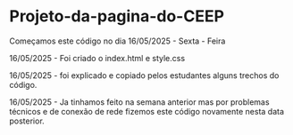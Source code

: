 # Projeto-da-pagina-do-CEEP
Começamos este código no dia 16/05/2025 - Sexta - Feira

16/05/2025 - Foi criado o index.html e style.css

16/05/2025 - foi explicado e copiado pelos estudantes alguns trechos do código.

16/05/2025 - Ja tinhamos feito na semana anterior mas por problemas técnicos e de conexão de rede fizemos este código novamente nesta data posterior.
